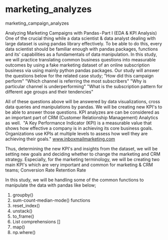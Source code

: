 # marketing_analyzes
marketing_campaign_analyzes


Analyzing Marketing Campaigns with Pandas - Part I (EDA & KPI Analysis)
One of the crucial thing while a data scientist & data analyst dealing with large dataset is using pandas library effectively. To be able to do this, every data scientist should be familiar enough with pandas packages, functions and its' capabilities as a fundamentals of data manipulation. In this study, we will practice translating common business questions into measurable outcomes by using a fake marketing dataset of an online subscription business via using mainly python pandas packages. Our study will answer the questions below for the related case study;
"How did this campaign perform"
"Which channel is referring the most subscribers"
"Why is particular channel is underperforming"
"What is the subscription pattern for different age groups and their tendencies" 

All of these questions above will be answered by data visualizations, cross data queries and manipulations by pandas. We will be creating new KPI's to be able to answer those questions. KPI analyzes are can be considered as an important part of CRM (Customer Relationship Management) Analytics as well. 
"A Key Performance Indicator (KPI) is a measurable value that shows how effective a company is in achieving its core business goals. Organizations use KPIs at multiple levels to assess how well they are achieving their goals." www.inboxmailmarketing.com

Thus, determining the new KPI's and insights from the dataset, we will be setting new goals and deciding whether to change the marketing and CRM strategy. Especially, for the marketing terminology, we will be creating two main KPI's which are very important and common for marketing & CRM teams;
Conversion Rate
Retention Rate

In this study, we will be handling some of the common functions to manipulate the data with pandas like below;

 1) groupby()
 2) sum-count-median-mode() functions
 3) reset_index()
 4) unstack()
 5) to_frame()
 6) List comprehensions []
 7) map()
 8) np.where()
